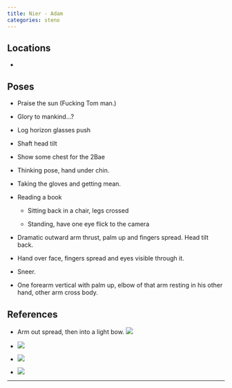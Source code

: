 ```yaml
---
title: Nier - Adam
categories: steno
---
```




## Locations

- 

## Poses

* Praise the sun (Fucking Tom man.)

* Glory to mankind...?

* Log horizon glasses push

* Shaft head tilt

* Show some chest for the 2Bae

* Thinking pose, hand under chin.

* Taking the gloves and getting mean.

* Reading a book
  
  * Sitting back in a chair, legs crossed

  * Standing, have one eye flick to the camera

* Dramatic outward arm thrust, palm up and fingers spread. Head tilt back.

* Hand over face, fingers spread and eyes visible through it. 

* Sneer. 

* One forearm vertical with palm up, elbow of that arm resting in his other hand, other arm cross body.

## References

* Arm out spread, then into a light bow. ![](https://68.media.tumblr.com/baf00e2302092f407822df0d2fc6dd5b/tumblr_onkajbQ1FY1ssytzao2_r1_540.gif)

* ![](https://i.imgur.com/MV6rf5h.png)

* ![](https://i.imgur.com/tZlY0z6.png)

* ![](https://i.imgur.com/2WHHF9n.png)

---
